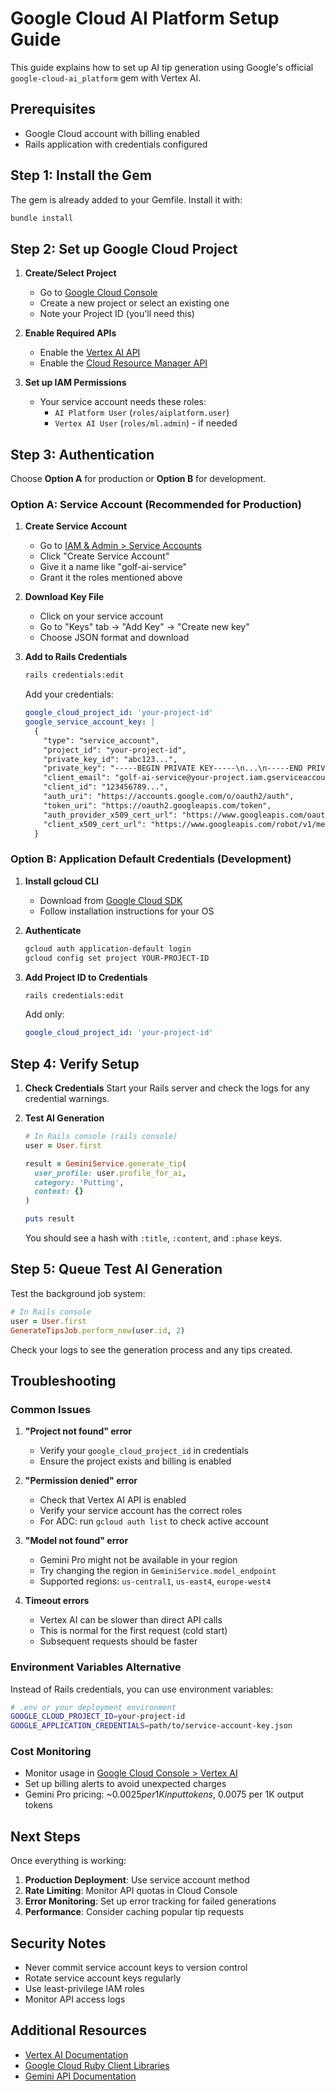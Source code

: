# Google Cloud AI Platform Setup Guide

This guide explains how to set up AI tip generation using Google's official `google-cloud-ai_platform` gem with Vertex AI.

## Prerequisites

- Google Cloud account with billing enabled
- Rails application with credentials configured

## Step 1: Install the Gem

The gem is already added to your Gemfile. Install it with:

```bash
bundle install
```

## Step 2: Set up Google Cloud Project

1. **Create/Select Project**

   - Go to [Google Cloud Console](https://console.cloud.google.com/)
   - Create a new project or select an existing one
   - Note your Project ID (you'll need this)

2. **Enable Required APIs**

   - Enable the [Vertex AI API](https://console.cloud.google.com/apis/library/aiplatform.googleapis.com)
   - Enable the [Cloud Resource Manager API](https://console.cloud.google.com/apis/library/cloudresourcemanager.googleapis.com)

3. **Set up IAM Permissions**
   - Your service account needs these roles:
     - `AI Platform User` (`roles/aiplatform.user`)
     - `Vertex AI User` (`roles/ml.admin`) - if needed

## Step 3: Authentication

Choose **Option A** for production or **Option B** for development.

### Option A: Service Account (Recommended for Production)

1. **Create Service Account**

   - Go to [IAM & Admin > Service Accounts](https://console.cloud.google.com/iam-admin/serviceaccounts)
   - Click "Create Service Account"
   - Give it a name like "golf-ai-service"
   - Grant it the roles mentioned above

2. **Download Key File**

   - Click on your service account
   - Go to "Keys" tab → "Add Key" → "Create new key"
   - Choose JSON format and download

3. **Add to Rails Credentials**

   ```bash
   rails credentials:edit
   ```

   Add your credentials:

   ```yaml
   google_cloud_project_id: 'your-project-id'
   google_service_account_key: |
     {
       "type": "service_account",
       "project_id": "your-project-id",
       "private_key_id": "abc123...",
       "private_key": "-----BEGIN PRIVATE KEY-----\n...\n-----END PRIVATE KEY-----\n",
       "client_email": "golf-ai-service@your-project.iam.gserviceaccount.com",
       "client_id": "123456789...",
       "auth_uri": "https://accounts.google.com/o/oauth2/auth",
       "token_uri": "https://oauth2.googleapis.com/token",
       "auth_provider_x509_cert_url": "https://www.googleapis.com/oauth2/v1/certs",
       "client_x509_cert_url": "https://www.googleapis.com/robot/v1/metadata/x509/..."
     }
   ```

### Option B: Application Default Credentials (Development)

1. **Install gcloud CLI**

   - Download from [Google Cloud SDK](https://cloud.google.com/sdk/docs/install)
   - Follow installation instructions for your OS

2. **Authenticate**

   ```bash
   gcloud auth application-default login
   gcloud config set project YOUR-PROJECT-ID
   ```

3. **Add Project ID to Credentials**

   ```bash
   rails credentials:edit
   ```

   Add only:

   ```yaml
   google_cloud_project_id: 'your-project-id'
   ```

## Step 4: Verify Setup

1. **Check Credentials**
   Start your Rails server and check the logs for any credential warnings.

2. **Test AI Generation**

   ```ruby
   # In Rails console (rails console)
   user = User.first

   result = GeminiService.generate_tip(
     user_profile: user.profile_for_ai,
     category: 'Putting',
     context: {}
   )

   puts result
   ```

   You should see a hash with `:title`, `:content`, and `:phase` keys.

## Step 5: Queue Test AI Generation

Test the background job system:

```ruby
# In Rails console
user = User.first
GenerateTipsJob.perform_now(user.id, 2)
```

Check your logs to see the generation process and any tips created.

## Troubleshooting

### Common Issues

1. **"Project not found" error**

   - Verify your `google_cloud_project_id` in credentials
   - Ensure the project exists and billing is enabled

2. **"Permission denied" error**

   - Check that Vertex AI API is enabled
   - Verify your service account has the correct roles
   - For ADC: run `gcloud auth list` to check active account

3. **"Model not found" error**

   - Gemini Pro might not be available in your region
   - Try changing the region in `GeminiService.model_endpoint`
   - Supported regions: `us-central1`, `us-east4`, `europe-west4`

4. **Timeout errors**
   - Vertex AI can be slower than direct API calls
   - This is normal for the first request (cold start)
   - Subsequent requests should be faster

### Environment Variables Alternative

Instead of Rails credentials, you can use environment variables:

```bash
# .env or your deployment environment
GOOGLE_CLOUD_PROJECT_ID=your-project-id
GOOGLE_APPLICATION_CREDENTIALS=path/to/service-account-key.json
```

### Cost Monitoring

- Monitor usage in [Google Cloud Console > Vertex AI](https://console.cloud.google.com/vertex-ai)
- Set up billing alerts to avoid unexpected charges
- Gemini Pro pricing: ~$0.0025 per 1K input tokens, ~$0.0075 per 1K output tokens

## Next Steps

Once everything is working:

1. **Production Deployment**: Use service account method
2. **Rate Limiting**: Monitor API quotas in Cloud Console
3. **Error Monitoring**: Set up error tracking for failed generations
4. **Performance**: Consider caching popular tip requests

## Security Notes

- Never commit service account keys to version control
- Rotate service account keys regularly
- Use least-privilege IAM roles
- Monitor API access logs

## Additional Resources

- [Vertex AI Documentation](https://cloud.google.com/vertex-ai/docs)
- [Google Cloud Ruby Client Libraries](https://cloud.google.com/ruby/docs/reference)
- [Gemini API Documentation](https://cloud.google.com/vertex-ai/docs/generative-ai/model-reference/gemini)
